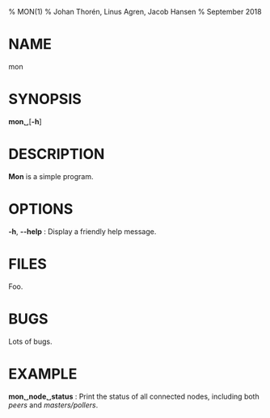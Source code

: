 % MON(1)
% Johan Thorén, Linus Agren, Jacob Hansen
% September 2018

# NAME

mon

# SYNOPSIS

**mon**␣[**-h**]

# DESCRIPTION

**Mon** is a simple program.

# OPTIONS

**-h**, **--help**
:  Display a friendly help message.

# FILES

Foo.

# BUGS

Lots of bugs.

# EXAMPLE

**mon**␣**node**␣**status**
:  Print the status of all connected nodes, including both *peers* and *masters/pollers*.
